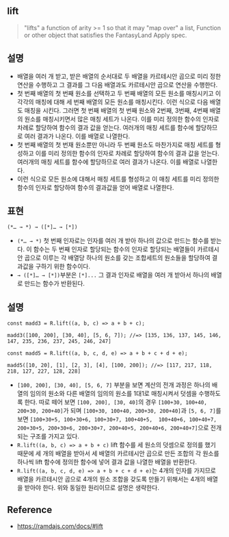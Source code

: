 ## lift
> "lifts" a function of arity >= 1 so that it may "map over" a list, Function or other object that satisfies the FantasyLand Apply spec.

## 설명
- 배열을 여러 개 받고, 받은 배열의 순서대로 두 배열을 카르테시안 곱으로 미리 정한 연산을 수행하고 그 결과를 그 다음 배열과도 카르테시안 곱으로 연산을 수행한다.
- 첫 번째 배열의 첫 번째 원소를 선택하고 두 번째 배열의 모든 원소를 매칭시키고 이 각각의 매칭에 대해 세 번째 배열의 모든 원소를 매칭시킨다. 이런 식으로 다음 배열도 매칭을 시킨다. 그러면 첫 번째 배열의 첫 번째 원소와 2번째, 3번째, 4번째 배열의 원소를 매칭시키면서 많은 매칭 세트가 나온다. 이를 미리 정의한 함수의 인자로 차례로 할당하여 함수의 결과 값을 얻는다. 여러개의 매칭 세트를 함수에 할당하므로 여러 결과가 나온다. 이를 배열로 나열한다.
- 첫 번째 배열의 첫 번재 원소뿐만 아니라 두 번째 원소도 마찬가지로 매칭 세트를 형성하고 이를 미리 정의한 함수의 인자로 차례로 할당하여 함수의 결과 값을 얻는다. 여러개의 매칭 세트를 함수에 할당하므로 여러 결과가 나온다. 이를 배열로 나열한다.
- 이런 식으로 모든 원소에 대해서 매칭 세트를 형성하고 이 매칭 세트를 미리 정의한 함수의 인자로 할당하여 함수의 결과값을 얻어 배열로 나열한다.

## 표현
```
(*… → *) → ([*]… → [*])
```
- `(*… → *)` 첫 번째 인자로는 인자를 여러 개 받아 하나의 값으로 만드는 함수를 받는다. 이 함수는 두 번째 인자로 할당되는 함수의 인자로 할당되는 배열들이 카르테시안 곱으로 이루는 각 배열당 하나의 원소를 갖는 조합세트의 원소들을 할당하여 결과값을 구하기 위한 함수이다.
- `→ ([*]… → [*])`부분은 `[*]...` 그 결과 인자로 배열을 여러 개 받아서 하나의 배열로 만드는 함수가 반환된다.

## 설명
```
const madd3 = R.lift((a, b, c) => a + b + c);

madd3([100, 200], [30, 40], [5, 6, 7]); //=> [135, 136, 137, 145, 146, 147, 235, 236, 237, 245, 246, 247]

const madd5 = R.lift((a, b, c, d, e) => a + b + c + d + e);

madd5([10, 20], [1], [2, 3], [4], [100, 200]); //=> [117, 217, 118, 218, 127, 227, 128, 228]
```
- `[100, 200], [30, 40], [5, 6, 7]` 부분을 보면 계산의 전개 과정은 하나의 배열의 임의의 원소와 다른 배열의 임의의 원소를 1대1로 매칭시켜서 덧셈을 수행하도록 한다. 따로 떼어 보면 `[100, 200], [30, 40]`의 경우 `[100+30, 100+40, 200+30, 200+40]`가 되며 `[100+30, 100+40, 200+30, 200+40]`과 `[5, 6, 7]`를 보면 `[100+30+5, 100+30+6, 100+30+7, 100+40+5,  100+40+6, 100+40+7, 200+30+5, 200+30+6, 200+30+7, 200+40+5, 200+40+6, 200+40+7]`으로 전개 되는 구조를 가지고 있다.
- `R.lift((a, b, c) => a + b + c)` lift 함수를 세 원소의 덧셈으로 정의를 했기 때문에 세 개의 배열을 받아서 세 배열의 카르테시안 곱으로 만든 조합의 각 원소를 하나씩 lift 함수에 정의한 함수에 넣어 결과 값을 나열한 배열을 반환한다.
- `R.lift((a, b, c, d, e) => a + b + c + d + e)`는 4개의 인자를 가지므로 배열을 카르테시안 곱으로 4개의 원소 조합을 갖도록 만들기 위해서는 4개의 배열을 받아야 한다. 위와 동일한 원리이므로 설명은 생략한다.

## Reference
- https://ramdajs.com/docs/#lift
